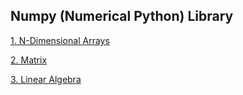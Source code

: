 ## Numpy (Numerical Python) Library

[1. N-Dimensional Arrays](NDArray.md)

[2. Matrix](Matrix.md)

[3. Linear Algebra](Linalg.md)

